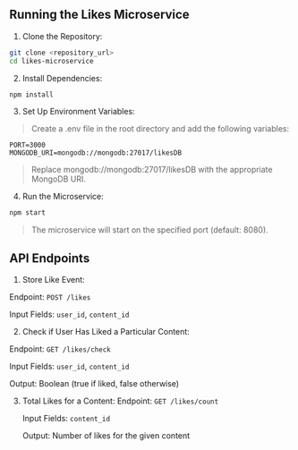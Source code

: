 ## Running the Likes Microservice

1. Clone the Repository:
```bash
git clone <repository_url>
cd likes-microservice
```

2. Install Dependencies:
```bash
npm install
```

3. Set Up Environment Variables:
> Create a .env file in the root directory and add the following variables:
```env
PORT=3000
MONGODB_URI=mongodb://mongodb:27017/likesDB
```

> Replace mongodb://mongodb:27017/likesDB with the appropriate MongoDB URI.

4. Run the Microservice:
```bash
npm start
```

> The microservice will start on the specified port (default: 8080).

## API Endpoints
1. Store Like Event:

Endpoint: `POST /likes`

Input Fields: `user_id`, `content_id`

2. Check if User Has Liked a 
Particular Content:

Endpoint: `GET /likes/check`

Input Fields: `user_id`, `content_id`

Output: Boolean (true if liked, false otherwise)

3. Total Likes for a Content:
    Endpoint: `GET /likes/count`

    Input Fields: `content_id`

    Output: Number of likes for the given content